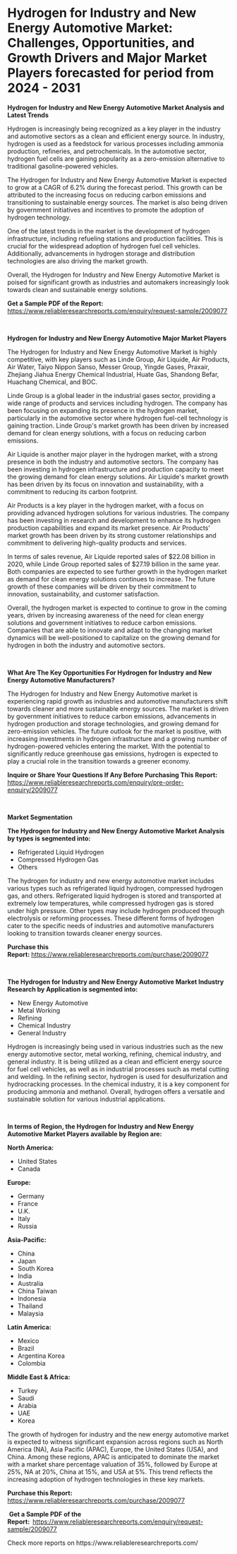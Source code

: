 <p><h1>Hydrogen for Industry and New Energy Automotive Market: Challenges, Opportunities, and Growth Drivers and Major Market Players forecasted for period from 2024 - 2031</h1></p><p><strong>Hydrogen for Industry and New Energy Automotive Market Analysis and Latest Trends</strong></p>
<p><p>Hydrogen is increasingly being recognized as a key player in the industry and automotive sectors as a clean and efficient energy source. In industry, hydrogen is used as a feedstock for various processes including ammonia production, refineries, and petrochemicals. In the automotive sector, hydrogen fuel cells are gaining popularity as a zero-emission alternative to traditional gasoline-powered vehicles.</p><p>The Hydrogen for Industry and New Energy Automotive Market is expected to grow at a CAGR of 6.2% during the forecast period. This growth can be attributed to the increasing focus on reducing carbon emissions and transitioning to sustainable energy sources. The market is also being driven by government initiatives and incentives to promote the adoption of hydrogen technology.</p><p>One of the latest trends in the market is the development of hydrogen infrastructure, including refueling stations and production facilities. This is crucial for the widespread adoption of hydrogen fuel cell vehicles. Additionally, advancements in hydrogen storage and distribution technologies are also driving the market growth.</p><p>Overall, the Hydrogen for Industry and New Energy Automotive Market is poised for significant growth as industries and automakers increasingly look towards clean and sustainable energy solutions.</p></p>
<p><strong>Get a Sample PDF of the Report:&nbsp;</strong> <a href="https://www.reliableresearchreports.com/enquiry/request-sample/2009077">https://www.reliableresearchreports.com/enquiry/request-sample/2009077</a></p>
<p>&nbsp;</p>
<p><strong>Hydrogen for Industry and New Energy Automotive Major Market Players</strong></p>
<p><p>The Hydrogen for Industry and New Energy Automotive Market is highly competitive, with key players such as Linde Group, Air Liquide, Air Products, Air Water, Taiyo Nippon Sanso, Messer Group, Yingde Gases, Praxair, Zhejiang Jiahua Energy Chemical Industrial, Huate Gas, Shandong Befar, Huachang Chemical, and BOC. </p><p>Linde Group is a global leader in the industrial gases sector, providing a wide range of products and services including hydrogen. The company has been focusing on expanding its presence in the hydrogen market, particularly in the automotive sector where hydrogen fuel-cell technology is gaining traction. Linde Group's market growth has been driven by increased demand for clean energy solutions, with a focus on reducing carbon emissions. </p><p>Air Liquide is another major player in the hydrogen market, with a strong presence in both the industry and automotive sectors. The company has been investing in hydrogen infrastructure and production capacity to meet the growing demand for clean energy solutions. Air Liquide's market growth has been driven by its focus on innovation and sustainability, with a commitment to reducing its carbon footprint.</p><p>Air Products is a key player in the hydrogen market, with a focus on providing advanced hydrogen solutions for various industries. The company has been investing in research and development to enhance its hydrogen production capabilities and expand its market presence. Air Products' market growth has been driven by its strong customer relationships and commitment to delivering high-quality products and services.</p><p>In terms of sales revenue, Air Liquide reported sales of $22.08 billion in 2020, while Linde Group reported sales of $27.19 billion in the same year. Both companies are expected to see further growth in the hydrogen market as demand for clean energy solutions continues to increase. The future growth of these companies will be driven by their commitment to innovation, sustainability, and customer satisfaction. </p><p>Overall, the hydrogen market is expected to continue to grow in the coming years, driven by increasing awareness of the need for clean energy solutions and government initiatives to reduce carbon emissions. Companies that are able to innovate and adapt to the changing market dynamics will be well-positioned to capitalize on the growing demand for hydrogen in both the industry and automotive sectors.</p></p>
<p>&nbsp;</p>
<p><strong>What Are The Key Opportunities For Hydrogen for Industry and New Energy Automotive Manufacturers?</strong></p>
<p><p>The Hydrogen for Industry and New Energy Automotive market is experiencing rapid growth as industries and automotive manufacturers shift towards cleaner and more sustainable energy sources. The market is driven by government initiatives to reduce carbon emissions, advancements in hydrogen production and storage technologies, and growing demand for zero-emission vehicles. The future outlook for the market is positive, with increasing investments in hydrogen infrastructure and a growing number of hydrogen-powered vehicles entering the market. With the potential to significantly reduce greenhouse gas emissions, hydrogen is expected to play a crucial role in the transition towards a greener economy.</p></p>
<p><strong>Inquire or Share Your Questions If Any Before Purchasing This Report:</strong> <a href="https://www.reliableresearchreports.com/enquiry/pre-order-enquiry/2009077">https://www.reliableresearchreports.com/enquiry/pre-order-enquiry/2009077</a></p>
<p>&nbsp;</p>
<p><strong>Market Segmentation</strong></p>
<p><strong>The Hydrogen for Industry and New Energy Automotive Market Analysis by types is segmented into:</strong></p>
<p><ul><li>Refrigerated Liquid Hydrogen</li><li>Compressed Hydrogen Gas</li><li>Others</li></ul></p>
<p><p>The hydrogen for industry and new energy automotive market includes various types such as refrigerated liquid hydrogen, compressed hydrogen gas, and others. Refrigerated liquid hydrogen is stored and transported at extremely low temperatures, while compressed hydrogen gas is stored under high pressure. Other types may include hydrogen produced through electrolysis or reforming processes. These different forms of hydrogen cater to the specific needs of industries and automotive manufacturers looking to transition towards cleaner energy sources.</p></p>
<p><strong>Purchase this Report:&nbsp;</strong><a href="https://www.reliableresearchreports.com/purchase/2009077">https://www.reliableresearchreports.com/purchase/2009077</a></p>
<p>&nbsp;</p>
<p><strong>The Hydrogen for Industry and New Energy Automotive Market Industry Research by Application is segmented into:</strong></p>
<p><ul><li>New Energy Automotive</li><li>Metal Working</li><li>Refining</li><li>Chemical Industry</li><li>General Industry</li></ul></p>
<p><p>Hydrogen is increasingly being used in various industries such as the new energy automotive sector, metal working, refining, chemical industry, and general industry. It is being utilized as a clean and efficient energy source for fuel cell vehicles, as well as in industrial processes such as metal cutting and welding. In the refining sector, hydrogen is used for desulfurization and hydrocracking processes. In the chemical industry, it is a key component for producing ammonia and methanol. Overall, hydrogen offers a versatile and sustainable solution for various industrial applications.</p></p>
<p>&nbsp;</p>
<p><strong>In terms of Region, the Hydrogen for Industry and New Energy Automotive Market Players available by Region are:</strong></p>
<p>
    <p> <strong> North America: </strong>
        <ul>
            <li>United States</li>
            <li>Canada</li>
        </ul>
        </p> 
    <p> <strong> Europe: </strong>
        <ul>
            <li>Germany</li>
            <li>France</li>
            <li>U.K.</li>
            <li>Italy</li>
            <li>Russia</li>
        </ul>
        </p> 
    <p> <strong> Asia-Pacific: </strong>
        <ul>
            <li>China</li>
            <li>Japan</li>
            <li>South Korea</li>
            <li>India</li>
            <li>Australia</li>
            <li>China Taiwan</li>
            <li>Indonesia</li>
            <li>Thailand</li>
            <li>Malaysia</li>
        </ul>
        </p> 
    <p> <strong> Latin America: </strong>
        <ul>
            <li>Mexico</li>
            <li>Brazil</li>
            <li>Argentina Korea</li>
            <li>Colombia</li>
        </ul>
        </p> 
    <p> <strong> Middle East & Africa: </strong>
        <ul>
            <li>Turkey</li>
            <li>Saudi</li>
            <li>Arabia</li>
            <li>UAE</li>
            <li>Korea</li>
        </ul>
    </p>
    </p>
<p><p>The growth of hydrogen for industry and the new energy automotive market is expected to witness significant expansion across regions such as North America (NA), Asia Pacific (APAC), Europe, the United States (USA), and China. Among these regions, APAC is anticipated to dominate the market with a market share percentage valuation of 35%, followed by Europe at 25%, NA at 20%, China at 15%, and USA at 5%. This trend reflects the increasing adoption of hydrogen technologies in these key markets.</p></p>
<p><strong>Purchase this Report: </strong><a href="https://www.reliableresearchreports.com/purchase/2009077">https://www.reliableresearchreports.com/purchase/2009077</a></p>
<p>&nbsp;<strong>Get a Sample PDF of the Report:&nbsp;&nbsp;</strong><a href="https://www.reliableresearchreports.com/enquiry/request-sample/2009077">https://www.reliableresearchreports.com/enquiry/request-sample/2009077</a></p>
<p><strong></strong></p>
<p>Check more reports on https://www.reliableresearchreports.com/</p>